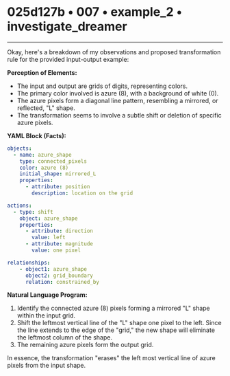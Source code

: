 # 025d127b • 007 • example_2 • investigate_dreamer

---
Okay, here's a breakdown of my observations and proposed transformation rule for the provided input-output example:

**Perception of Elements:**

*   The input and output are grids of digits, representing colors.
*   The primary color involved is azure (8), with a background of white (0).
*   The azure pixels form a diagonal line pattern, resembling a mirrored, or reflected, "L" shape.
*   The transformation seems to involve a subtle shift or deletion of specific azure pixels.

**YAML Block (Facts):**



```yaml
objects:
  - name: azure_shape
    type: connected_pixels
    color: azure (8)
    initial_shape: mirrored_L
    properties:
      - attribute: position
        description: location on the grid

actions:
  - type: shift
    object: azure_shape
    properties:
      - attribute: direction
        value: left
      - attribute: magnitude
        value: one pixel

relationships:
    - object1: azure_shape
      object2: grid_boundary
      relation: constrained_by

```



**Natural Language Program:**

1.  Identify the connected azure (8) pixels forming a mirrored "L" shape within the input grid.
2.  Shift the leftmost vertical line of the "L" shape one pixel to the left. Since the line extends to the edge of the "grid," the new shape will eliminate the leftmost column of the shape.
3.  The remaining azure pixels form the output grid.

In essence, the transformation "erases" the left most vertical line of azure pixels from the input shape.

